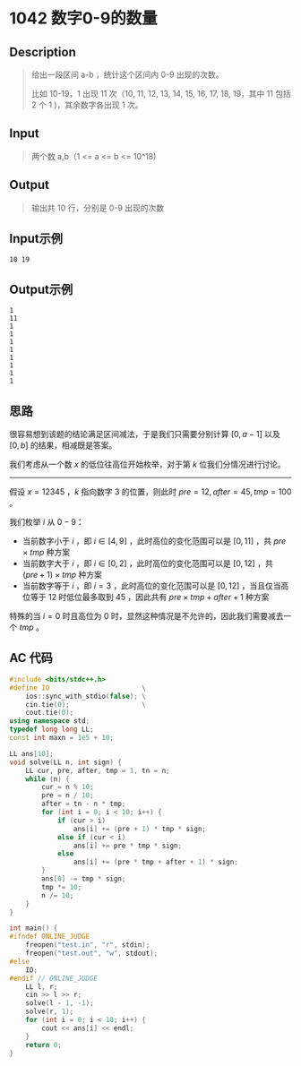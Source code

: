 # 1042 数字0-9的数量

## **Description**

> 给出一段区间 a-b ，统计这个区间内 0-9 出现的次数。
>
> 比如 10-19，1 出现 11 次（10, 11, 12, 13, 14, 15, 16, 17, 18, 19，其中 11 包括 2 个 1 )，其余数字各出现 1 次。



## **Input**

> 两个数 a,b（1 <= a <= b <= 10^18)



## **Output**

> 输出共 10 行，分别是 0-9 出现的次数



## **Input示例**

    10 19



## **Output示例**

    1
    11
    1
    1
    1
    1
    1
    1
    1
    1



## **思路**

很容易想到该题的结论满足区间减法，于是我们只需要分别计算 $[0,a-1]$ 以及 $[0,b]$ 的结果，相减既是答案。

我们考虑从一个数 $x$ 的低位往高位开始枚举，对于第 $k$ 位我们分情况进行讨论。

---

假设 $x=12345$ ，$k$ 指向数字 $3$ 的位置，则此时 $pre = 12, after=45,tmp=100$ 。

我们枚举 $i$ 从 $0-9$：

- 当前数字小于 $i$ ，即 $i\in[4,9]$ ，此时高位的变化范围可以是 $[0,11]$ ，共 $pre \times tmp$ 种方案
- 当前数字大于 $i$ ，即 $i\in[0,2]$ ，此时高位的变化范围可以是 $[0,12]$ ，共 $(pre+1)\times tmp$ 种方案
- 当前数字等于 $i$ ，即 $i=3$ ，此时高位的变化范围可以是 $[0,12]$ ，当且仅当高位等于 $12$ 时低位最多取到 $45$ ，因此共有 $pre \times tmp + after + 1$ 种方案

特殊的当 $i=0$ 时且高位为 $0$ 时，显然这种情况是不允许的，因此我们需要减去一个 $tmp$ 。



## **AC 代码**

```cpp
#include <bits/stdc++.h>
#define IO                       \
    ios::sync_with_stdio(false); \
    cin.tie(0);                  \
    cout.tie(0);
using namespace std;
typedef long long LL;
const int maxn = 1e5 + 10;

LL ans[10];
void solve(LL n, int sign) {
    LL cur, pre, after, tmp = 1, tn = n;
    while (n) {
        cur = n % 10;
        pre = n / 10;
        after = tn - n * tmp;
        for (int i = 0; i < 10; i++) {
            if (cur > i)
                ans[i] += (pre + 1) * tmp * sign;
            else if (cur < i)
                ans[i] += pre * tmp * sign;
            else
                ans[i] += (pre * tmp + after + 1) * sign;
        }
        ans[0] -= tmp * sign;
        tmp *= 10;
        n /= 10;
    }
}

int main() {
#ifndef ONLINE_JUDGE
    freopen("test.in", "r", stdin);
    freopen("test.out", "w", stdout);
#else
    IO;
#endif // ONLINE_JUDGE
    LL l, r;
    cin >> l >> r;
    solve(l - 1, -1);
    solve(r, 1);
    for (int i = 0; i < 10; i++) {
        cout << ans[i] << endl;
    }
    return 0;
}
```

